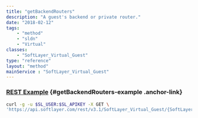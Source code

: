 ```yaml
---
title: "getBackendRouters"
description: "A guest's backend or private router."
date: "2018-02-12"
tags:
    - "method"
    - "sldn"
    - "Virtual"
classes:
    - "SoftLayer_Virtual_Guest"
type: "reference"
layout: "method"
mainService : "SoftLayer_Virtual_Guest"
---
```


### [REST Example](#getBackendRouters-example) <a href="/article/rest/"><i class="fas fa-question"></i></a> {#getBackendRouters-example .anchor-link} 
```bash
curl -g -u $SL_USER:$SL_APIKEY -X GET \
'https://api.softlayer.com/rest/v3.1/SoftLayer_Virtual_Guest/{SoftLayer_Virtual_GuestID}/getBackendRouters'
```
